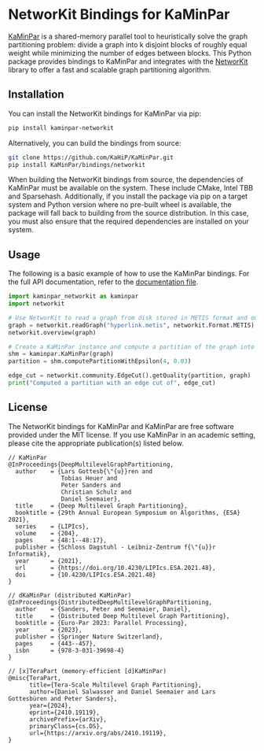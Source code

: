 # NetworKit Bindings for KaMinPar

[KaMinPar](https://github.com/KaHIP/KaMinPar) is a shared-memory parallel tool to heuristically solve the graph partitioning problem: divide a graph into k disjoint blocks of roughly equal weight while minimizing the number of edges between blocks. This Python package provides bindings to KaMinPar and integrates with the [NetworKit](https://networkit.github.io/) library to offer a fast and scalable graph partitioning algorithm.

## Installation

You can install the NetworKit bindings for KaMinPar via pip:

```sh
pip install kaminpar-networkit
```

Alternatively, you can build the bindings from source:

```sh
git clone https://github.com/KaHiP/KaMinPar.git
pip install KaMinPar/bindings/networkit
```

When building the NetworKit bindings from source, the dependencies of KaMinPar must be available on the system. These include CMake, Intel TBB and Sparsehash. Additionally, if you install the package via pip on a target system and Python version where no pre-built wheel is available, the package will fall back to building from the source distribution. In this case, you must also ensure that the required dependencies are installed on your system.

## Usage

The following is a basic example of how to use the KaMinPar bindings. For the full API documentation, refer to the [documentation file](https://github.com/dsalwasser/KaMinPar/blob/shm/feat/bindings/bindings/networkit/src/kaminpar_networkit/__init__.pyi).

```python
import kaminpar_networkit as kaminpar
import networkit

# Use NetworKit to read a graph from disk stored in METIS format and output statistics for the graph.
graph = networkit.readGraph("hyperlink.metis", networkit.Format.METIS)
networkit.overview(graph)

# Create a KaMinPar instance and compute a partition of the graph into four blocks using imbalance factor 3%.
shm = kaminpar.KaMinPar(graph)
partition = shm.computePartitionWithEpsilon(4, 0.03)

edge_cut = networkit.community.EdgeCut().getQuality(partition, graph)
print("Computed a partition with an edge cut of", edge_cut)
```

## License

The NetworKit bindings for KaMinPar and KaMinPar are free software provided under the MIT license. If you use KaMinPar in an academic setting, please cite the appropriate publication(s) listed below.

```
// KaMinPar
@InProceedings{DeepMultilevelGraphPartitioning,
  author    = {Lars Gottesb{\"{u}}ren and
               Tobias Heuer and
               Peter Sanders and
               Christian Schulz and
               Daniel Seemaier},
  title     = {Deep Multilevel Graph Partitioning},
  booktitle = {29th Annual European Symposium on Algorithms, {ESA} 2021},
  series    = {LIPIcs},
  volume    = {204},
  pages     = {48:1--48:17},
  publisher = {Schloss Dagstuhl - Leibniz-Zentrum f{\"{u}}r Informatik},
  year      = {2021},
  url       = {https://doi.org/10.4230/LIPIcs.ESA.2021.48},
  doi       = {10.4230/LIPIcs.ESA.2021.48}
}

// dKaMinPar (distributed KaMinPar)
@InProceedings{DistributedDeepMultilevelGraphPartitioning,
  author    = {Sanders, Peter and Seemaier, Daniel},
  title     = {Distributed Deep Multilevel Graph Partitioning},
  booktitle = {Euro-Par 2023: Parallel Processing},
  year      = {2023},
  publisher = {Springer Nature Switzerland},
  pages     = {443--457},
  isbn      = {978-3-031-39698-4}
}

// [x]TeraPart (memory-efficient [d]KaMinPar)
@misc{TeraPart,
      title={Tera-Scale Multilevel Graph Partitioning}, 
      author={Daniel Salwasser and Daniel Seemaier and Lars Gottesbüren and Peter Sanders},
      year={2024},
      eprint={2410.19119},
      archivePrefix={arXiv},
      primaryClass={cs.DS},
      url={https://arxiv.org/abs/2410.19119}, 
}
```
